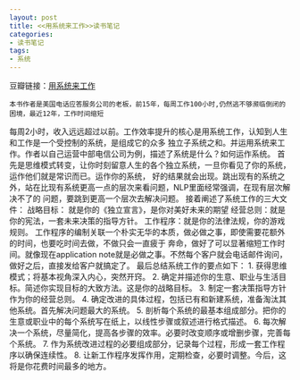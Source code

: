 ```yaml
---
layout: post
title: <<用系统来工作>>读书笔记
categories:
- 读书笔记
tags:
- 系统
---
```

豆瓣链接：[用系统来工作](http://book.douban.com/subject/25894706/)

    本书作者是美国电话应答服务公司的老板，前15年，每周工作100小时,仍然逃不够濒临倒闭的困境，最近12年，工作时间缩短
每周2小时，收入远远超过以前。工作效率提升的核心是用系统工作，认知到人生和工作是一个受控制的系统，是组成它的众多
独立子系统之和。并运用系统来工作。作者以自己运营中部电信公司为例，描述了系统是什么？如何运作系统。
    首先是思维模式转变，让你时刻留意人生的各个独立系统，一旦你看见了你的系统，运作他们就是常识而已。运作你的系统，
好的结果就会出现。跳出现有的系统之外，站在比现有系统更高一点的层次来看问题，NLP里面经常强调，在现有层次解决不了的
问题，要跳到更高一个层次去解决问题。
    接着阐述了系统工作的三大文件：
        战略目标： 就是你的《独立宣言》，是你对美好未来的期望
        经营总则：就是你的宪法，一套未来决策的指导方针。
        工作程序：就是你的法律法规，你的游戏规则。
        工作程序的编制关联一个朴实无华的本质，做必做之事，即使需要花额外的时间，也要吃时间去做，不做只会一直疲于
        奔命，做好了可以显著缩短工作时间。就像现在application note就是必做之事。不然每个客户就会电话邮件询问，
        做好之后，直接发给客户就搞定了。
    最后总结系统工作的要点如下：
        1. 获得思维模式；将基本视角深入内心，突然开窍。 
        2. 确定并描述你的生意、职业与生活目标。简述你实现目标的大致方法。这是你的战略目标。
        3. 制定一套决策指导方针作为你的经营总则。 
        4. 确定改进的具体过程，包括已有和新建系统，准备淘汰其他系统。首先解决问题最大的系统。
        5. 剖析每个系统的最基本组成部分。把你的生意或职业中的每个系统写在纸上，以线性步骤或叙述进行格式描述。
        6. 每次解决一个系统，尽量简化，提高各步骤的效率。必要时改变顺序或增删步骤，完善每个系统。 
        7. 作为系统改进过程的必要组成部分，记录每个过程，形成一套工作程序以确保连续性。 
        8. 让新工作程序发挥作用，定期检查，必要时调整。今后，这将是你花费时间最多的地方。


